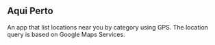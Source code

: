 ## Aqui Perto

An app that list locations near you by category using GPS.
The location query is based on Google Maps Services.
